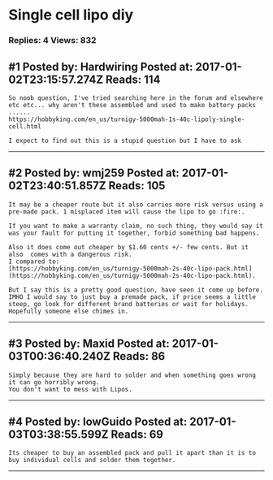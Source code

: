 # Single cell lipo diy

### Replies: 4 Views: 832

## \#1 Posted by: Hardwiring Posted at: 2017-01-02T23:15:57.274Z Reads: 114

```
So noob question, I've tried searching here in the forum and elsewhere etc etc... why aren't these assembled and used to make battery packs ......
https://hobbyking.com/en_us/turnigy-5000mah-1s-40c-lipoly-single-cell.html

I expect to find out this is a stupid question but I have to ask
```

---
## \#2 Posted by: wmj259 Posted at: 2017-01-02T23:40:51.857Z Reads: 105

```
It may be a cheaper route but it also carries more risk versus using a pre-made pack. 1 misplaced item will cause the lipo to go :fire:.

If you want to make a warranty claim, no such thing, they would say it was your fault for putting it together, forbid something bad happens.

Also it does come out cheaper by $1.60 cents +/- few cents. But it also  comes with a dangerous risk.
I compared to:
[https://hobbyking.com/en_us/turnigy-5000mah-2s-40c-lipo-pack.html](https://hobbyking.com/en_us/turnigy-5000mah-2s-40c-lipo-pack.html).

But I say this is a pretty good question, have seen it come up before. IMHO I would say to just buy a premade pack, if price seems a little steep, go look for different brand batteries or wait for holidays.
Hopefully someone else chimes in.
```

---
## \#3 Posted by: Maxid Posted at: 2017-01-03T00:36:40.240Z Reads: 86

```
Simply because they are hard to solder and when something goes wrong it can go horribly wrong.
You don't want to mess with Lipos.
```

---
## \#4 Posted by: lowGuido Posted at: 2017-01-03T03:38:55.599Z Reads: 69

```
Its cheaper to buy an assembled pack and pull it apart than it is to buy individual cells and solder them together.
```

---
